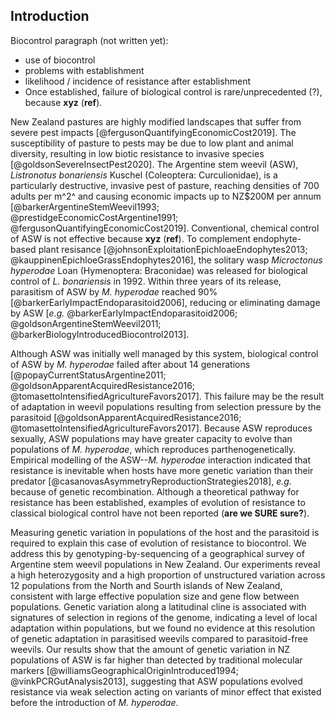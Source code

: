 ## Introduction

Biocontrol paragraph (not written yet):

- use of biocontrol
- problems with establishment
- likelihood / incidence of resistance after establishment
- Once established, failure of biological control is rare/unprecedented (?), because **xyz** (**ref**).

New Zealand pastures are highly modified landscapes that suffer from severe pest impacts [@fergusonQuantifyingEconomicCost2019].
The susceptibility of pasture to pests may be due to low plant and animal diversity, resulting in low biotic resistance to invasive species [@goldsonSevereInsectPest2020].
The Argentine stem weevil (ASW), *Listronotus bonariensis* Kuschel (Coleoptera: Curculionidae), is a particularly destructive, invasive pest of pasture, reaching densities of 700 adults per m^2^ and causing economic impacts up to NZ$200M per annum [@barkerArgentineStemWeevil1993; @prestidgeEconomicCostArgentine1991; @fergusonQuantifyingEconomicCost2019].
Conventional, chemical control of ASW is not effective because **xyz** (**ref**).
To complement endophyte-based plant resisance [@johnsonExploitationEpichloaeEndophytes2013; @kauppinenEpichloeGrassEndophytes2016], the solitary wasp *Microctonus hyperodae* Loan (Hymenoptera: Braconidae) was released for biological control of *L. bonariensis* in 1992.
Within three years of its release, parasitism of ASW by *M. hyperodae* reached 90% [@barkerEarlyImpactEndoparasitoid2006], reducing or eliminating damage by ASW [*e.g.* @barkerEarlyImpactEndoparasitoid2006; @goldsonArgentineStemWeevil2011; @barkerBiologyIntroducedBiocontrol2013].

Although ASW was initially well managed by this system, biological control of ASW by *M. hyperodae* failed after about 14 generations [@popayCurrentStatusArgentine2011; @goldsonApparentAcquiredResistance2016; @tomasettoIntensifiedAgricultureFavors2017].
This failure may be the result of adaptation in weevil populations resulting from selection pressure by the parasitoid [@goldsonApparentAcquiredResistance2016; @tomasettoIntensifiedAgricultureFavors2017].
Because ASW reproduces sexually, ASW populations may have greater capacity to evolve than populations of *M. hyperodae*, which reproduces parthenogenetically.
Empirical modelling of the ASW--*M. hyperodae* interaction indicated that resistance is inevitable when hosts have more genetic variation than their predator [@casanovasAsymmetryReproductionStrategies2018], *e.g.* because of genetic recombination.
Although a theoretical pathway for resistance has been established, examples of evolution of resistance to classical biological control have not been reported (**are we SURE sure?**).

Measuring genetic variation in populations of the host and the parasitoid is required to explain this case of evolution of resistance to biocontrol.
We address this by genotyping-by-sequencing of a geographical survey of Argentine stem weevil populations in New Zealand.
Our experiments reveal a high heterozygosity and a high proportion of unstructured variation across 12 populations from the North and Sourth islands of New Zealand, consistent with large effective population size and gene flow between populations.
Genetic variation along a latitudinal cline is associated with signatures of selection in regions of the genome, indicating a level of local adaptation within populations, but we found no evidence at this resolution of genetic adaptation in parasitised weevils compared to parasitoid-free weevils.
Our results show that the amount of genetic variation in NZ populations of ASW is far higher than detected by traditional molecular markers [@williamsGeographicalOriginIntroduced1994; @vinkPCRGutAnalysis2013], suggesting that ASW populations evolved resistance via weak selection acting on variants of minor effect that existed before the introduction of *M. hyperodae*.

